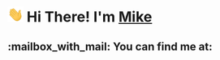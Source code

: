 ### <h1><img src="https://raw.githubusercontent.com/ABSphreak/ABSphreak/master/gifs/Hi.gif" height="30px" style="max-width: 100%; display: inline-block;" data-target="animated-image.originalImage"> Hi There! I'm <a href="https://github.com/mike-mendez/" rel="nofollow">Mike</a></h1>

<h2>:mailbox_with_mail: You can find me at:</h2>
<!--
**mike-mendez/mike-mendez** is a ✨ _special_ ✨ repository because its `README.md` (this file) appears on your GitHub profile.

Here are some ideas to get you started:

- 🔭 I’m currently working on ...
- 🌱 I’m currently learning ...
- 👯 I’m looking to collaborate on ...
- 🤔 I’m looking for help with ...
- 💬 Ask me about ...
- 📫 How to reach me: ...
- 😄 Pronouns: ...
- ⚡ Fun fact: ...
-->

[![Anurag's GitHub stats](https://github-readme-stats.vercel.app/api?username=mike-mendez&show_icons=true&bg_color=310,355c7d,6c5b7b,c06c84&title_color=fff&text_color=fff&icon_color=fff)](https://github.com/anuraghazra/github-readme-stats)

[![Top Langs](https://github-readme-stats.vercel.app/api/top-langs/?username=mike-mendez&show_icons=true&theme=nord&layout=compact)](https://github.com/anuraghazra/github-readme-stats)

<a href="https://www.linkedin.com/in/mendez-mike/" rel="nofollow">
<img src="https://img.shields.io/badge/MikeMendez-0077B5?style=flat-square&logo=linkedin&logoColor=white"/>
</a>
 
<a href="https://www.instagram.com/mike.mendez__/" rel="nofollow">
<img src="https://img.shields.io/badge/mike.mendez__-E4405F?style=flat-square&logo=instagram&logoColor=white"/>
</a>
 
<a href="https://github.com/mike-mendez/" rel="nofollow">
<img src="https://img.shields.io/badge/GitHub-100000?style=flat-square-for-the-badge&logo=github&logoColor=white"/>
</a>
 
<a href="https://dev.to/mikemendez/" rel="nofollow">
<img src="https://img.shields.io/badge/@mikemendez-0A0A0A?style=flat-square&logo=devdotto&logoColor=white"/>
</a>

<a href="https://discord.com/users/654143796375977995" rel="nofollow">
<img src="https://img.shields.io/badge/Discord-5865F2?style=flat-square-for-the-badge&logo=discord&logoColor=white"/>
</a>

<a href="mailto:mikemendez12328@gmail.com" rel="nofollow">
<img src="https://img.shields.io/badge/Gmail-D14836?style=flat-square-for-the-badge&logo=gmail&logoColor=white"/>
</a>
